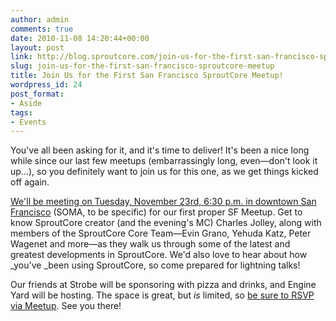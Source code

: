 ```yaml
---
author: admin
comments: true
date: 2010-11-08 14:20:44+00:00
layout: post
link: http://blog.sproutcore.com/join-us-for-the-first-san-francisco-sproutcore-meetup/
slug: join-us-for-the-first-san-francisco-sproutcore-meetup
title: Join Us for the First San Francisco SproutCore Meetup!
wordpress_id: 24
post_format:
- Aside
tags:
- Events
---
```


You've all been asking for it, and it's time to deliver! It's been a nice long while since our last few meetups (embarrassingly long, even—don't look it up...), so you definitely want to join us for this one, as we get things kicked off again.




[We'll be meeting on Tuesday, November 23rd, 6:30 p.m. in downtown San Francisco](http://www.meetup.com/sproutcore/calendar/15344043/) (SOMA, to be specific) for our first proper SF Meetup. Get to know SproutCore creator (and the evening's MC) Charles Jolley, along with members of the SproutCore Core Team—Evin Grano, Yehuda Katz, Peter Wagenet and more—as they walk us through some of the latest and greatest developments in SproutCore. We'd also love to hear about how _you've _been using SproutCore, so come prepared for lightning talks!




Our friends at Strobe will be sponsoring with pizza and drinks, and Engine Yard will be hosting. The space is great, but _is_ limited, so [be sure to RSVP via Meetup](http://www.meetup.com/sproutcore/calendar/15344043/). See you there!
